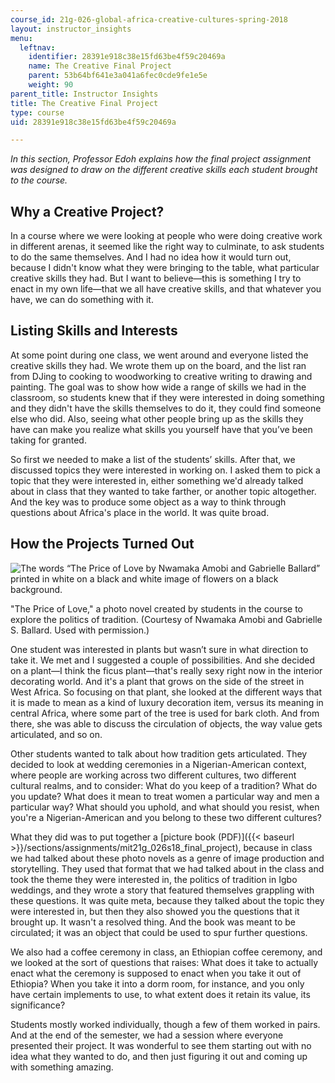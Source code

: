```yaml
---
course_id: 21g-026-global-africa-creative-cultures-spring-2018
layout: instructor_insights
menu:
  leftnav:
    identifier: 28391e918c38e15fd63be4f59c20469a
    name: The Creative Final Project
    parent: 53b64bf641e3a041a6fec0cde9fe1e5e
    weight: 90
parent_title: Instructor Insights
title: The Creative Final Project
type: course
uid: 28391e918c38e15fd63be4f59c20469a

---
```


_In this section, Professor Edoh explains how the final project assignment was designed to draw on the different creative skills each student brought to the course._

Why a Creative Project?
-----------------------

In a course where we were looking at people who were doing creative work in different arenas, it seemed like the right way to culminate, to ask students to do the same themselves. And I had no idea how it would turn out, because I didn't know what they were bringing to the table, what particular creative skills they had. But I want to believe—this is something I try to enact in my own life—that we all have creative skills, and that whatever you have, we can do something with it.

Listing Skills and Interests
----------------------------

At some point during one class, we went around and everyone listed the creative skills they had. We wrote them up on the board, and the list ran from DJing to cooking to woodworking to creative writing to drawing and painting. The goal was to show how wide a range of skills we had in the classroom, so students knew that if they were interested in doing something and they didn't have the skills themselves to do it, they could find someone else who did. Also, seeing what other people bring up as the skills they have can make you realize what skills you yourself have that you’ve been taking for granted.

So first we needed to make a list of the students’ skills. After that, we discussed topics they were interested in working on. I asked them to pick a topic that they were interested in, either something we'd already talked about in class that they wanted to take farther, or another topic altogether. And the key was to produce some object as a way to think through questions about Africa's place in the world. It was quite broad.

How the Projects Turned Out
---------------------------

![The words “The Price of Love by Nwamaka Amobi and Gabrielle Ballard” printed in white on a black and white image of flowers on a black background.](/coursemedia/21g-026-global-africa-creative-cultures-spring-2018/1b4ddb446072b344568d7e9f145b6917_book_cover.jpg)

"The Price of Love," a photo novel created by students in the course to explore the politics of tradition. (Courtesy of Nwamaka Amobi and Gabrielle S. Ballard. Used with permission.)

One student was interested in plants but wasn’t sure in what direction to take it. We met and I suggested a couple of possibilities. And she decided on a plant—I think the ficus plant—that's really sexy right now in the interior decorating world. And it's a plant that grows on the side of the street in West Africa. So focusing on that plant, she looked at the different ways that it is made to mean as a kind of luxury decoration item, versus its meaning in central Africa, where some part of the tree is used for bark cloth. And from there, she was able to discuss the circulation of objects, the way value gets articulated, and so on.

Other students wanted to talk about how tradition gets articulated. They decided to look at wedding ceremonies in a Nigerian-American context, where people are working across two different cultures, two different cultural realms, and to consider: What do you keep of a tradition? What do you update? What does it mean to treat women a particular way and men a particular way? What should you uphold, and what should you resist, when you're a Nigerian-American and you belong to these two different cultures?

What they did was to put together a [picture book (PDF)]({{< baseurl >}}/sections/assignments/mit21g_026s18_final_project), because in class we had talked about these photo novels as a genre of image production and storytelling. They used that format that we had talked about in the class and took the theme they were interested in, the politics of tradition in Igbo weddings, and they wrote a story that featured themselves grappling with these questions. It was quite meta, because they talked about the topic they were interested in, but then they also showed you the questions that it brought up. It wasn't a resolved thing. And the book was meant to be circulated; it was an object that could be used to spur further questions.

We also had a coffee ceremony in class, an Ethiopian coffee ceremony, and we looked at the sort of questions that raises: What does it take to actually enact what the ceremony is supposed to enact when you take it out of Ethiopia? When you take it into a dorm room, for instance, and you only have certain implements to use, to what extent does it retain its value, its significance?

Students mostly worked individually, though a few of them worked in pairs. And at the end of the semester, we had a session where everyone presented their project. It was wonderful to see them starting out with no idea what they wanted to do, and then just figuring it out and coming up with something amazing.